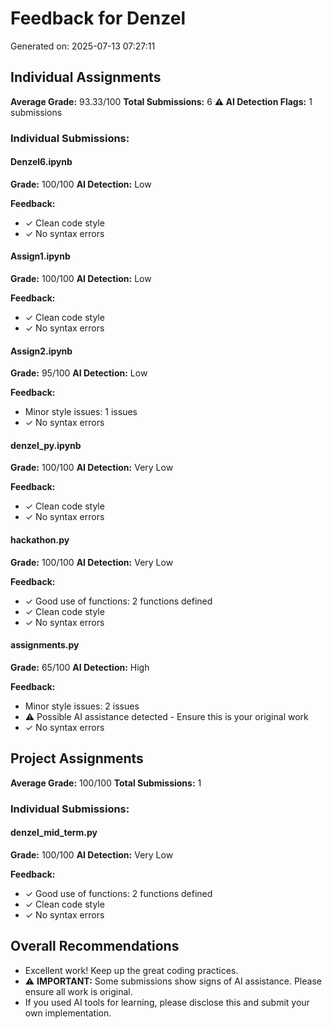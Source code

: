 # Feedback for Denzel

Generated on: 2025-07-13 07:27:11

## Individual Assignments

**Average Grade:** 93.33/100
**Total Submissions:** 6
**⚠️ AI Detection Flags:** 1 submissions

### Individual Submissions:

#### Denzel6.ipynb
**Grade:** 100/100
**AI Detection:** Low

**Feedback:**
- ✓ Clean code style
- ✓ No syntax errors

#### Assign1.ipynb
**Grade:** 100/100
**AI Detection:** Low

**Feedback:**
- ✓ Clean code style
- ✓ No syntax errors

#### Assign2.ipynb
**Grade:** 95/100
**AI Detection:** Low

**Feedback:**
- Minor style issues: 1 issues
- ✓ No syntax errors

#### denzel_py.ipynb
**Grade:** 100/100
**AI Detection:** Very Low

**Feedback:**
- ✓ Clean code style
- ✓ No syntax errors

#### hackathon.py
**Grade:** 100/100
**AI Detection:** Very Low

**Feedback:**
- ✓ Good use of functions: 2 functions defined
- ✓ Clean code style
- ✓ No syntax errors

#### assignments.py
**Grade:** 65/100
**AI Detection:** High

**Feedback:**
- Minor style issues: 2 issues
- ⚠️ Possible AI assistance detected - Ensure this is your original work
- ✓ No syntax errors

## Project Assignments

**Average Grade:** 100/100
**Total Submissions:** 1

### Individual Submissions:

#### denzel_mid_term.py
**Grade:** 100/100
**AI Detection:** Very Low

**Feedback:**
- ✓ Good use of functions: 2 functions defined
- ✓ Clean code style
- ✓ No syntax errors

## Overall Recommendations

- Excellent work! Keep up the great coding practices.
- ⚠️ **IMPORTANT:** Some submissions show signs of AI assistance. Please ensure all work is original.
- If you used AI tools for learning, please disclose this and submit your own implementation.
